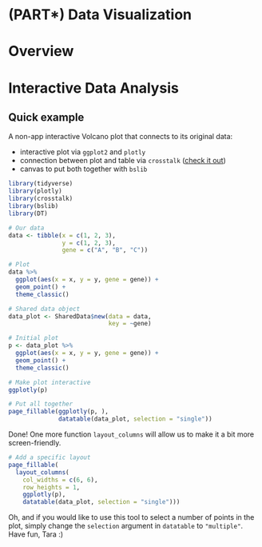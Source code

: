 # (PART\*) Data Visualization

# Overview




# Interactive Data Analysis

## Quick example

A non-app interactive Volcano plot that connects to its original data:

- interactive plot via `ggplot2` and `plotly`
- connection between plot and table via `crosstalk` ([check it out](https://rstudio.github.io/crosstalk/index.html))
- canvas to put both together with `bslib`



```r
library(tidyverse)
library(plotly)
library(crosstalk)
library(bslib)
library(DT)

# Our data
data <- tibble(x = c(1, 2, 3), 
               y = c(1, 2, 3), 
               gene = c("A", "B", "C"))

# Plot 
data %>% 
  ggplot(aes(x = x, y = y, gene = gene)) + 
  geom_point() + 
  theme_classic()

# Shared data object 
data_plot <- SharedData$new(data = data, 
                            key = ~gene)

# Initial plot 
p <- data_plot %>% 
  ggplot(aes(x = x, y = y, gene = gene)) + 
  geom_point() + 
  theme_classic()

# Make plot interactive 
ggplotly(p)

# Put all together 
page_fillable(ggplotly(p, ), 
              datatable(data_plot, selection = "single"))

```

Done! One more function `layout_columns` will allow us to make it a bit more screen-friendly.


```r
# Add a specific layout 
page_fillable(
  layout_columns(
    col_widths = c(6, 6), 
    row_heights = 1, 
    ggplotly(p), 
    datatable(data_plot, selection = "single")))
```

Oh, and if you would like to use this tool to select a number of points in the plot, simply change the `selection` argument in `datatable` to `"multiple"`. Have fun, Tara :)

